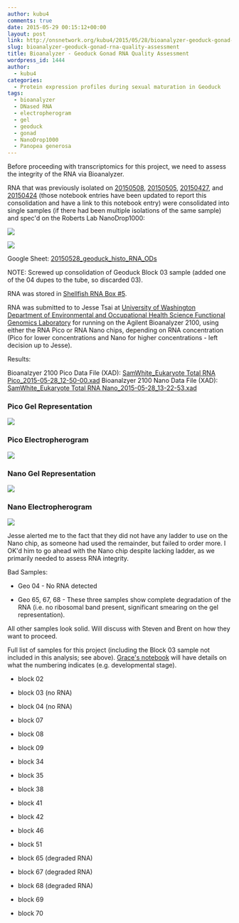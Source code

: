 ```yaml
---
author: kubu4
comments: true
date: 2015-05-29 00:15:12+00:00
layout: post
link: http://onsnetwork.org/kubu4/2015/05/28/bioanalyzer-geoduck-gonad-rna-quality-assessment/
slug: bioanalyzer-geoduck-gonad-rna-quality-assessment
title: Bioanalyzer - Geoduck Gonad RNA Quality Assessment
wordpress_id: 1444
author:
  - kubu4
categories:
  - Protein expression profiles during sexual maturation in Geoduck
tags:
  - bioanalyzer
  - DNased RNA
  - electropherogram
  - gel
  - geoduck
  - gonad
  - NanoDrop1000
  - Panopea generosa
---
```


Before proceeding with transcriptomics for this project, we need to assess the integrity of the RNA via Bioanalyzer.

RNA that was previously isolated on [20150508](http://onsnetwork.org/kubu4/2015/05/08/rna-isolation-geoduck-gonad-in-paraffin-histology-blocks-4/), [20150505](http://onsnetwork.org/kubu4/2015/05/05/rna-isolation-geoduck-gonad-in-paraffin-histology-blocks-3/), [20150427](http://onsnetwork.org/kubu4/2015/04/27/rna-isolation-geoduck-gonad-in-paraffin-histology-blocks-2/), and [20150424](http://onsnetwork.org/kubu4/2015/04/24/rna-isolation-geoduck-gonad-in-paraffin-histology-blocks/) (those notebook entries have been updated to report this consolidation and have a link to this notebook entry) were consolidated into single samples (if there had been multiple isolations of the same sample) and spec'd on the Roberts Lab NanoDrop1000:

[![](http://eagle.fish.washington.edu/Arabidopsis/20150528_geoduck_histo_RNA_ODs.JPG)](http://eagle.fish.washington.edu/Arabidopsis/20150528_geoduck_histo_RNA_ODs.JPG)

[![](http://eagle.fish.washington.edu/Arabidopsis/20150528_geoduck_histo_RNA_plots.JPG)](http://eagle.fish.washington.edu/Arabidopsis/20150528_geoduck_histo_RNA_plots.JPG)

Google Sheet: [20150528_geoduck_histo_RNA_ODs](https://docs.google.com/spreadsheets/d/1WPAQy7KPpQY1zPGscseHwnXeL0EWwsrb7AwatHVQpS0/edit?usp=sharing)

NOTE: Screwed up consolidation of Geoduck Block 03 sample (added one of the 04 dupes to the tube, so discarded 03).

RNA was stored in [Shellfish RNA Box #5](https://docs.google.com/spreadsheets/d/1ax6C-muxUTXxFEtfWdswBvueLhmxZzmwZcO2ur-0q-Q/edit?usp=sharing).

RNA was submitted to to Jesse Tsai at [University of Washington Department of Environmental and Occupational Health Science Functional Genomics Laboratory](http://depts.washington.edu/ceeh/members/core-services.html) for running on the Agilent Bioanalyzer 2100, using either the RNA Pico or RNA Nano chips, depending on RNA concentration (Pico for lower concentrations and Nano for higher concentrations - left decision up to Jesse).



Results:

Bioanalzyer 2100 Pico Data File (XAD): [SamWhite_Eukaryote Total RNA Pico_2015-05-28_12-50-00.xad](http://eagle.fish.washington.edu/Arabidopsis/Bioanalyzer%20Data/SamWhite_Eukaryote%20Total%20RNA%20Pico_2015-05-28_12-50-00.xad)
Bioanalzyer 2100 Nano Data File (XAD): [SamWhite_Eukaryote Total RNA Nano_2015-05-28_13-22-53.xad](http://eagle.fish.washington.edu/Arabidopsis/Bioanalyzer%20Data/SamWhite_Eukaryote%20Total%20RNA%20Nano_2015-05-28_13-22-53.xad)





### Pico Gel Representation



[![](http://eagle.fish.washington.edu/Arabidopsis/Bioanalyzer%20Data/20150528_bioanalyzer_RNA_pico_geoduck_gel.jpg)](http://eagle.fish.washington.edu/Arabidopsis/Bioanalyzer%20Data/20150528_bioanalyzer_RNA_pico_geoduck_gel.jpg)





### Pico Electropherogram



[![](http://eagle.fish.washington.edu/Arabidopsis/Bioanalyzer%20Data/20150528_bioanalyzer_RNA_pico_geoduck_electropherogram.jpg)](http://eagle.fish.washington.edu/Arabidopsis/Bioanalyzer%20Data/20150528_bioanalyzer_RNA_pico_geoduck_electropherogram.jpg)





### Nano Gel Representation



[![](http://eagle.fish.washington.edu/Arabidopsis/Bioanalyzer%20Data/20150528_bioanalyzer_RNA_nano_geoduck_gel.jpg)](http://eagle.fish.washington.edu/Arabidopsis/Bioanalyzer%20Data/20150528_bioanalyzer_RNA_nano_geoduck_gel.jpg)





### Nano Electropherogram



[![](http://eagle.fish.washington.edu/Arabidopsis/Bioanalyzer%20Data/20150528_bioanalyzer_RNA_nano_geoduck_electropherogram.jpg)](http://eagle.fish.washington.edu/Arabidopsis/Bioanalyzer%20Data/20150528_bioanalyzer_RNA_nano_geoduck_electropherogram.jpg)



Jesse alerted me to the fact that they did not have any ladder to use on the Nano chip, as someone had used the remainder, but failed to order more. I OK'd him to go ahead with the Nano chip despite lacking ladder, as we primarily needed to assess RNA integrity.



Bad Samples:




    
  * Geo 04 - No RNA detected

    
  * Geo 65, 67, 68 - These three samples show complete degradation of the RNA (i.e. no ribosomal band present, significant smearing on the gel representation).



All other samples look solid. Will discuss with Steven and Brent on how they want to proceed.

Full list of samples for this project (including the Block 03 sample not included in this analysis; see above). [Grace's notebook](http://genefish.wikispaces.com/Grace%27s+Notebook) will have details on what the numbering indicates (e.g. developmental stage).




    
  * block 02

    
  * block 03 (no RNA)

    
  * block 04 (no RNA)

    
  * block 07

    
  * block 08

    
  * block 09

    
  * block 34

    
  * block 35

    
  * block 38

    
  * block 41

    
  * block 42

    
  * block 46

    
  * block 51

    
  * block 65 (degraded RNA)

    
  * block 67 (degraded RNA)

    
  * block 68 (degraded RNA)

    
  * block 69

    
  * block 70


